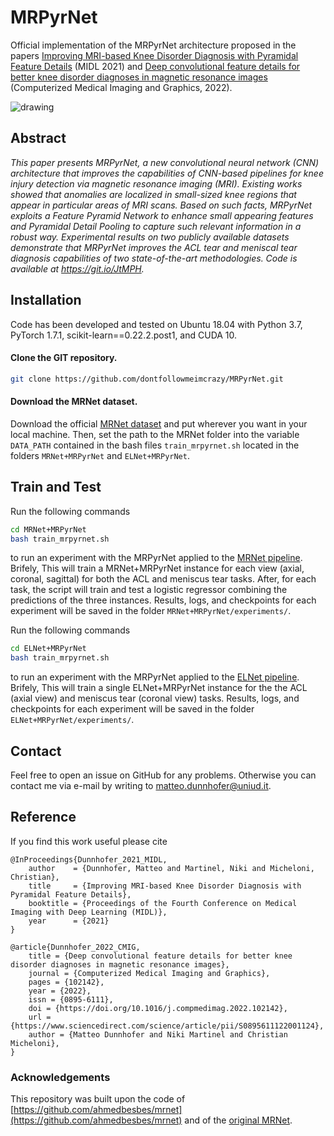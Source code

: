 # MRPyrNet 

Official implementation of the MRPyrNet architecture proposed in the papers
[Improving MRI-based Knee Disorder Diagnosis with Pyramidal Feature Details](https://openreview.net/forum?id=7psPmlNffvg) (MIDL 2021) and [Deep convolutional feature details for better knee disorder diagnoses in magnetic resonance images](https://www.sciencedirect.com/science/article/pii/S0895611122001124?via%3Dihub) (Computerized Medical Imaging and Graphics, 2022).
 
<img src="./midl2021.png" alt="drawing"/>

## Abstract
*This paper presents MRPyrNet, a new convolutional neural network (CNN) architecture that improves the capabilities of CNN-based pipelines for knee injury detection via magnetic resonance imaging (MRI). Existing works showed that anomalies are localized in small-sized knee regions that appear in particular areas of MRI scans. Based on such facts, MRPyrNet exploits a Feature Pyramid Network to enhance small appearing features and Pyramidal Detail Pooling to capture such relevant information in a robust way. Experimental results on two publicly available datasets demonstrate that MRPyrNet improves the ACL tear and meniscal tear diagnosis capabilities of two state-of-the-art methodologies. Code is available at https://git.io/JtMPH.*

## Installation

Code has been developed and tested on Ubuntu 18.04 with Python 3.7, PyTorch 1.7.1, scikit-learn==0.22.2.post1, and CUDA 10.

#### Clone the GIT repository.  
```bash
git clone https://github.com/dontfollowmeimcrazy/MRPyrNet.git
```

#### Download the MRNet dataset. 
Download the official [MRNet dataset](https://stanfordmlgroup.github.io/competitions/mrnet/) and put wherever you want in your local machine.
Then, set the path to the MRNet folder into the variable ```DATA_PATH``` contained in the bash files ```train_mrpyrnet.sh``` located in the folders ```MRNet+MRPyrNet``` and ```ELNet+MRPyrNet```.
   
## Train and Test

Run the following commands
```bash
cd MRNet+MRPyrNet
bash train_mrpyrnet.sh 
```  
to run an experiment with the MRPyrNet applied to the [MRNet pipeline](https://journals.plos.org/plosmedicine/article?id=10.1371/journal.pmed.1002699). Brifely, This will train a MRNet+MRPyrNet instance for each view (axial, coronal, sagittal) for both the ACL and meniscus tear tasks. After, for each task, the script will train and test a logistic regressor combining the predictions of the three instances. Results, logs, and checkpoints for each experiment will be saved in the folder ```MRNet+MRPyrNet/experiments/```.

Run the following commands
```bash
cd ELNet+MRPyrNet
bash train_mrpyrnet.sh 
```  
to run an experiment with the MRPyrNet applied to the [ELNet pipeline](https://arxiv.org/abs/2005.02706). Brifely, This will train a single ELNet+MRPyrNet instance for the the ACL (axial view) and meniscus tear (coronal view) tasks. Results, logs, and checkpoints for each experiment will be saved in the folder ```ELNet+MRPyrNet/experiments/```.

## Contact

Feel free to open an issue on GitHub for any problems. Otherwise you can contact me via e-mail by writing to [matteo.dunnhofer@uniud.it](matteo.dunnhofer@uniud.it).

## Reference
If you find this work useful please cite
```
@InProceedings{Dunnhofer_2021_MIDL,
	author    = {Dunnhofer, Matteo and Martinel, Niki and Micheloni, Christian},
	title     = {Improving MRI-based Knee Disorder Diagnosis with Pyramidal Feature Details},
	booktitle = {Proceedings of the Fourth Conference on Medical Imaging with Deep Learning (MIDL)},
	year      = {2021}
}

@article{Dunnhofer_2022_CMIG,
	title = {Deep convolutional feature details for better knee disorder diagnoses in magnetic resonance images},
	journal = {Computerized Medical Imaging and Graphics},
	pages = {102142},
	year = {2022},
	issn = {0895-6111},
	doi = {https://doi.org/10.1016/j.compmedimag.2022.102142},
	url = {https://www.sciencedirect.com/science/article/pii/S0895611122001124},
	author = {Matteo Dunnhofer and Niki Martinel and Christian Micheloni},
}
``` 

### Acknowledgements 

This repository was built upon the code of [https://github.com/ahmedbesbes/mrnet](https://github.com/ahmedbesbes/mrnet) and of the [original MRNet](https://doi.org/10.1371/journal.pmed.1002699.s001).
